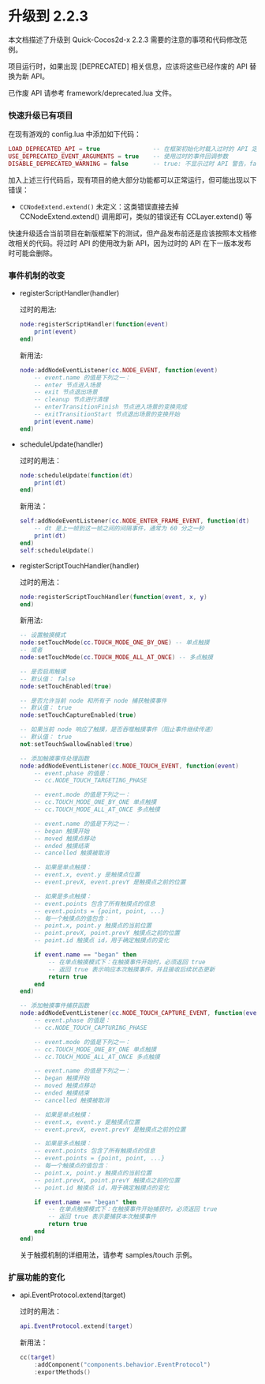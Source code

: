 # 升级到 2.2.3

本文档描述了升级到 Quick-Cocos2d-x 2.2.3 需要的注意的事项和代码修改范例。

项目运行时，如果出现 [DEPRECATED] 相关信息，应该将这些已经作废的 API 替换为新 API。

已作废 API 请参考 framework/deprecated.lua 文件。


### 快速升级已有项目

在现有游戏的 config.lua 中添加如下代码：

```lua
LOAD_DEPRECATED_API = true               -- 在框架初始化时载入过时的 API 定义
USE_DEPRECATED_EVENT_ARGUMENTS = true    -- 使用过时的事件回调参数
DISABLE_DEPRECATED_WARNING = false       -- true: 不显示过时 API 警告，false: 要显示警告
```

加入上述三行代码后，现有项目的绝大部分功能都可以正常运行，但可能出现以下错误：

-   `CCNodeExtend.extend()` 未定义：这类错误直接去掉 CCNodeExtend.extend() 调用即可，类似的错误还有 CCLayer.extend() 等

快速升级适合当前项目在新版框架下的测试，但产品发布前还是应该按照本文档修改相关的代码。将过时 API 的使用改为新 API，因为过时的 API 在下一版本发布时可能会删除。



### 事件机制的改变

-   registerScriptHandler(handler)

    过时的用法:

    ```lua
    node:registerScriptHandler(function(event)
        print(event)
    end)
    ```

    新用法:

    ```lua
    node:addNodeEventListener(cc.NODE_EVENT, function(event)
        -- event.name 的值是下列之一：
        -- enter 节点进入场景
        -- exit 节点退出场景
        -- cleanup 节点进行清理
        -- enterTransitionFinish 节点进入场景的变换完成
        -- exitTransitionStart 节点退出场景的变换开始
        print(event.name)
    end)
    ```



-   scheduleUpdate(handler)

    过时的用法：

    ```lua
    node:scheduleUpdate(function(dt)
        print(dt)
    end)
    ```

    新用法：

    ```lua
    self:addNodeEventListener(cc.NODE_ENTER_FRAME_EVENT, function(dt)
        -- dt 是上一帧到这一帧之间的间隔事件，通常为 60 分之一秒
        print(dt)
    end)
    self:scheduleUpdate()
    ```



-   registerScriptTouchHandler(handler)

    过时的用法：

    ```lua
    node:registerScriptTouchHandler(function(event, x, y)
    end)
    ```

    新用法:

    ```lua
    -- 设置触摸模式
    node:setTouchMode(cc.TOUCH_MODE_ONE_BY_ONE) -- 单点触摸
    -- 或者
    node:setTouchMode(cc.TOUCH_MODE_ALL_AT_ONCE) -- 多点触摸

    -- 是否启用触摸
    -- 默认值： false
    node:setTouchEnabled(true)

    -- 是否允许当前 node 和所有子 node 捕获触摸事件
    -- 默认值： true
    node:setTouchCaptureEnabled(true)

    -- 如果当前 node 响应了触摸，是否吞噬触摸事件（阻止事件继续传递）
    -- 默认值： true
    not:setTouchSwallowEnabled(true)

    -- 添加触摸事件处理函数
    node:addNodeEventListener(cc.NODE_TOUCH_EVENT, function(event)
        -- event.phase 的值是：
        -- cc.NODE_TOUCH_TARGETING_PHASE

        -- event.mode 的值是下列之一：
        -- cc.TOUCH_MODE_ONE_BY_ONE 单点触摸
        -- cc.TOUCH_MODE_ALL_AT_ONCE 多点触摸

        -- event.name 的值是下列之一：
        -- began 触摸开始
        -- moved 触摸点移动
        -- ended 触摸结束
        -- cancelled 触摸被取消

        -- 如果是单点触摸：
        -- event.x, event.y 是触摸点位置
        -- event.prevX, event.prevY 是触摸点之前的位置

        -- 如果是多点触摸：
        -- event.points 包含了所有触摸点的信息
        -- event.points = {point, point, ...}
        -- 每一个触摸点的值包含：
        -- point.x, point.y 触摸点的当前位置
        -- point.prevX, point.prevY 触摸点之前的位置
        -- point.id 触摸点 id，用于确定触摸点的变化

        if event.name == "began" then
            -- 在单点触摸模式下：在触摸事件开始时，必须返回 true
            -- 返回 true 表示响应本次触摸事件，并且接收后续状态更新
            return true
        end
    end)

    -- 添加触摸事件捕获函数
    node:addNodeEventListener(cc.NODE_TOUCH_CAPTURE_EVENT, function(event)
        -- event.phase 的值是：
        -- cc.NODE_TOUCH_CAPTURING_PHASE

        -- event.mode 的值是下列之一：
        -- cc.TOUCH_MODE_ONE_BY_ONE 单点触摸
        -- cc.TOUCH_MODE_ALL_AT_ONCE 多点触摸

        -- event.name 的值是下列之一：
        -- began 触摸开始
        -- moved 触摸点移动
        -- ended 触摸结束
        -- cancelled 触摸被取消

        -- 如果是单点触摸：
        -- event.x, event.y 是触摸点位置
        -- event.prevX, event.prevY 是触摸点之前的位置

        -- 如果是多点触摸：
        -- event.points 包含了所有触摸点的信息
        -- event.points = {point, point, ...}
        -- 每一个触摸点的值包含：
        -- point.x, point.y 触摸点的当前位置
        -- point.prevX, point.prevY 触摸点之前的位置
        -- point.id 触摸点 id，用于确定触摸点的变化

        if event.name == "began" then
            -- 在单点触摸模式下：在触摸事件开始捕获时，必须返回 true
            -- 返回 true 表示要捕获本次触摸事件
            return true
        end
    end)
    ```

    关于触摸机制的详细用法，请参考 samples/touch 示例。



### 扩展功能的变化

-   api.EventProtocol.extend(target)

    过时的用法：

    ```lua
    api.EventProtocol.extend(target)
    ```

    新用法：

    ```lua
    cc(target)
        :addComponent("components.behavior.EventProtocol")
        :exportMethods()
    ```

